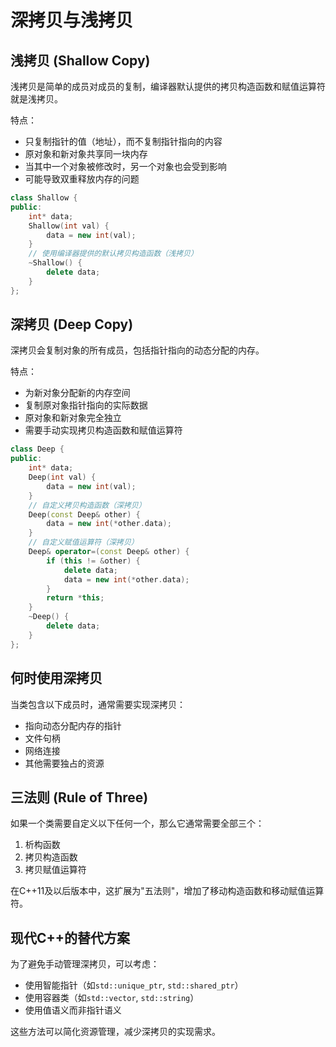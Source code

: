 # 深拷贝与浅拷贝

## 浅拷贝 (Shallow Copy)

浅拷贝是简单的成员对成员的复制，编译器默认提供的拷贝构造函数和赋值运算符就是浅拷贝。

特点：
- 只复制指针的值（地址），而不复制指针指向的内容
- 原对象和新对象共享同一块内存
- 当其中一个对象被修改时，另一个对象也会受到影响
- 可能导致双重释放内存的问题

```cpp
class Shallow {
public:
    int* data;
    Shallow(int val) {
        data = new int(val);
    }
    // 使用编译器提供的默认拷贝构造函数（浅拷贝）
    ~Shallow() {
        delete data;
    }
};
```

## 深拷贝 (Deep Copy)

深拷贝会复制对象的所有成员，包括指针指向的动态分配的内存。

特点：
- 为新对象分配新的内存空间
- 复制原对象指针指向的实际数据
- 原对象和新对象完全独立
- 需要手动实现拷贝构造函数和赋值运算符

```cpp
class Deep {
public:
    int* data;
    Deep(int val) {
        data = new int(val);
    }
    // 自定义拷贝构造函数（深拷贝）
    Deep(const Deep& other) {
        data = new int(*other.data);
    }
    // 自定义赋值运算符（深拷贝）
    Deep& operator=(const Deep& other) {
        if (this != &other) {
            delete data;
            data = new int(*other.data);
        }
        return *this;
    }
    ~Deep() {
        delete data;
    }
};
```

## 何时使用深拷贝

当类包含以下成员时，通常需要实现深拷贝：
- 指向动态分配内存的指针
- 文件句柄
- 网络连接
- 其他需要独占的资源

## 三法则 (Rule of Three)

如果一个类需要自定义以下任何一个，那么它通常需要全部三个：
1. 析构函数
2. 拷贝构造函数
3. 拷贝赋值运算符

在C++11及以后版本中，这扩展为"五法则"，增加了移动构造函数和移动赋值运算符。

## 现代C++的替代方案

为了避免手动管理深拷贝，可以考虑：
- 使用智能指针（如`std::unique_ptr`, `std::shared_ptr`）
- 使用容器类（如`std::vector`, `std::string`）
- 使用值语义而非指针语义

这些方法可以简化资源管理，减少深拷贝的实现需求。